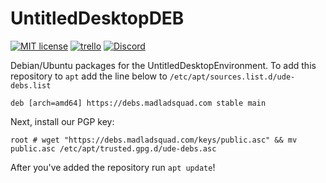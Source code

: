 # UntitledDesktopDEB

[![MIT license](https://img.shields.io/badge/License-MIT-blue.svg)](https://lbesson.mit-license.org/)
[![trello](https://img.shields.io/badge/Trello-UDE-blue])](https://trello.com/b/HmfuRY2K/untitleddesktop)
[![Discord](https://img.shields.io/discord/717037253292982315.svg?label=&logo=discord&logoColor=ffffff&color=7389D8&labelColor=6A7EC2)](https://discord.gg/4wgH8ZE)

Debian/Ubuntu packages for the UntitledDesktopEnvironment. To add this repository to `apt` add the line below to `/etc/apt/sources.list.d/ude-debs.list`
```
deb [arch=amd64] https://debs.madladsquad.com stable main
```
Next, install our PGP key:
```
root # wget "https://debs.madladsquad.com/keys/public.asc" && mv public.asc /etc/apt/trusted.gpg.d/ude-debs.asc
```

After you've added the repository run `apt update`!
